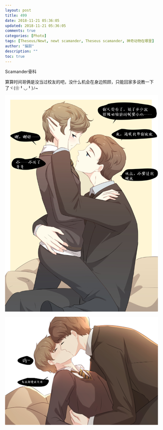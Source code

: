 ```yaml
---
layout: post
title: 499
date: 2018-11-21 05:36:05
updated: 2018-11-21 05:36:05
comments: true
categories: [Photo]
tags: [Theseus/Newt, newt scamander, Theseus scamander, 神奇动物在哪里]
author: "猫厨"
description: ""
toc: true
---
```


<p>Scamander骨科<br /></p> 
<p>算算时间哥俩是没当过校友的吧，没什么机会在身边照顾，只能回家多说教一下了ヾ(❀╹◡╹)ﾉ~</p>

![](https://raw.githubusercontent.com/alicewish/meowchain247/master/img_cVZNdzJtQk9JV2U4QzJRMVkra3RoVVFUbXRsRUFzSVh0VUFhSnB5OTNTUFpNN3FJTkt2cExBPT0.jpg)

![](https://raw.githubusercontent.com/alicewish/meowchain247/master/img_cVZNdzJtQk9JV2U4QzJRMVkra3RoVngrQ09vK3locmswVUEyWTAwRVJNZ3JtNkQ5ZytzbW5RPT0.jpg)